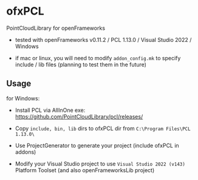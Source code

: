 # ofxPCL

PointCloudLibrary for openFrameworks

- tested with openFrameworks v0.11.2 / PCL 1.13.0 / Visual Studio 2022 / Windows

- if mac or linux, you will need to modify `addon_config.mk` to specify include / lib files (planning to test them in the future)

## Usage

for Windows:

- Install PCL via AllInOne exe: https://github.com/PointCloudLibrary/pcl/releases/

- Copy `include, bin, lib` dirs to ofxPCL dir from `C:\Program Files\PCL 1.13.0\`

- Use ProjectGenerator to generate your project (include ofxPCL in addons)

- Modify your Visual Studio project to use `Visual Studio 2022 (v143)` Platform Toolset (and also openFrameworksLib project)